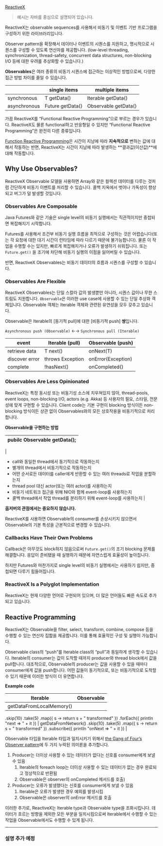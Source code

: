 [ReactiveX](https://reactivex.io/intro.html)

> 예시는 자바를 중심으로 설명되어 있습니다.
> 

ReactiveX는 observable sequences를 사용해서 비동기 및 이벤트 기반 프로그램을 구성하기 위한 라이브러리입니다.

Observer pattern을 확장해서 데이터나 이벤트의 시퀀스를 지원하고, 명시적으로 시퀀스를 구성할 수 있도록 연산자를 제공합니다. (low-level threading, synchronization, thread-safety, concurrent data structures, non-blocking I/O 등에 대한 우려를 추상화할 수 있습니다.)

**Observables**은 여러 종류의 비동기 시퀀스에 접근하는 이상적인 방법으로써, 다양한 접근 방법 차이를 줄일 수 있습니다.

|  | single items | multiple items |
| --- | --- | --- |
| synchronous | T getData() | Iterable<T> getData() |
| asynchronous | Future<T> getData() | Observable<T> getData() |

가끔 ReactiveX를 “Functional Reactive Programming”으로 부르는 경우가 있습니다. ReactiveX도 물론 functional하고 반응형일 수 있지만 “Functional Reactive Programming”은 완전히 다른 종류입니다.

[Function Reactive Programming](https://github.com/conal/talk-2015-essence-and-origins-of-frp)은 시간이 지남에 따라 **지속적으로** 변하는 값에 대해서 작동하는 반면,
ReactiveX는 시간이 지남에 따라 발생하는 **결과값(이산값)**에 대해 작동합니다. 

## Why Use Observables?

ReactiveX Observable 모델을 사용하면 Array와 같은 컬렉션 데이터를 다루는 것처럼 간단하게 비동기 이벤트를 처리할 수 있습니다. 콜백 지옥에서 벗어나 가독성이 향상되고 버그가 덜 발생할 것입니다.

### Observables Are Composable

Java Futures와 같은 기술은 single level의 비동기 실행에서는 직관적이지만 중첩되면 복잡해지기 시작합니다. 

Futures를 사용해서 조건부 비동기 실행 흐름을 최적으로 구성하는 것은 어렵습니다(또는 각 요청에 대한 대기 시간이 런타임에 따라 다르기 때문에 불가능합니다). 물론 이 작업을 수행할 수는 있지만, 빠르게 복잡해지거나 오류가 발생하기 쉬워집니다. 또는 `Future.get()` 을 조기에 차단해 비동기 실행의 이점을 잃어버릴 수 있습니다.

반면, ReactiveX Observables는 비동기 데이터의 흐름과 시퀀스를 구성할 수 있습니다.

### Observables Are Flexible

ReactiveX Observables는 단일 스칼라 값의 발생뿐만 아니라, 시퀀스 값이나 무한 스트림도 지원합니다. `Observable`은 이러한 use case에 사용할 수 있는 단일 추상화 객체입니다. Observable 객체는 Iterable 객체와 관련된 유연성을 모두 갖추고 있습니다. 

Observable은 Iterable의 [동기적 pull]에 대한 [비동기적 push] **쌍**입니다. 

`Asynchronous push (Observable)` ←→ `Synchronous pull (Iterable)`

| event | Iterable (pull) | Observable (push) |
| --- | --- | --- |
| retrieve data | T next() | onNext(T) |
| discover error | throws Exception | onError(Exception) |
| complete | !hasNext() | onCompleted() |

### Observables Are Less Opinionated

ReactiveX는 특정 동시성 또는 비동기성 소스에 치우쳐있지 않아, thread-pools, event loops, non-blocking I/O, actors (e.g. Akka) 등 사용자의 필요, 스타일, 전문성에 맞게 구현할 수 있습니다. Client code는 기본 구현이 blocking 방식이든 non-blocking 방식이든 상관 없이 Observables와의 모든 상호작용을 비동기적으로 처리합니다. 

**Observable을 구현하는 방법**

| pubilc Observable<data> getData(); |
| --- |
|
  - call와 동일한 thread에서 동기적으로 작동하는지
  - 별개의 thread에서 비동기적으로 작동하는지
  - 어떤 순서로든 데이터를 caller에게 반환할 수 있는 여러 threads로 작업을 분할하는지
  - thread pool 대신 actor(또는 여러 actor)를 사용하는지
  - 비동기 네트워크 접근을 위해 NIO와 함께 event-loop를 사용하는지
  - 콜백 thread에서 작업 thread를 분리하기 위해 event-loop를 사용하는지
 |

**옵저버의 관점에서는 중요하지 않습니다.**

ReactiveX를 사용하면 Observable의 consumer를 손상시키지 않으면서 Observable의 기본 특성을 근본적으로 변경할 수 있습니다. 

### Callbacks Have Their Own Problems

Callback은 아무것도 block하지 않음으로써 `Future.get()`의 조기 blocking 문제를 해결합니다. 응답이 준비됐을 때 실행하기 때문에 자연스럽게 효율성이 높아집니다.

하지만 Futures와 마찬가지로 single level의 비동기 실행에서는 사용하기 쉽지만, 중첩되면 다루기 힘들어집니다.

### ReactiveX Is a Polyglot Implementation

ReactiveX는 현재 다양한 언어로 구현되어 있으며, 더 많은 언어들도 빠른 속도로 추가되고 있습니다.

## Reactive Programming

ReactiveX는 Observable을 filter, select, transform, combine, compose 등을 수행할 수 있는 연산자 집합을 제공합니다. 이를 통해 효율적인 구성 및 실행이 가능합니다.

Observable class의 “push”를 Iterable class의 “pull”과 동일하게 생각할 수 있습니다. Iterable의 consumer는 값이 도착할 때까지 producer와 thread block에서 값을 pull합니다. 대조적으로, Observable의 producer는 값을 사용할 수 있을 때마다 consumer에게 값을 push합니다. 어떤 값들이 동기적으로, 또는 비동기적으로 도착할 수 있기 때문에 이러한 방식이 더 유연합니다.

**Example code**

| Iterable | Observable |
| --- | --- |
| getDataFromLocalMemory()
  .skip(10)
  .take(5)
  .map({ s -> return s + " transformed" })
  .forEach({ println "next => " + it }) | getDataFromNetwork()
  .skip(10)
  .take(5)
  .map({ s -> return s + " transformed" })
  .subscribe({ println "onNext => " + it }) |

Observable 타입을 Iterable 타입과 일치시키기 위해서 [the Gang of Four’s Observer pattern](http://en.wikipedia.org/wiki/Observer_pattern)에 두 가지 누락된 의미론을 추가합니다.

1. Producer는 더이상 사용할 수 있는 데이터가 없다는 신호를 consumer에게 보낼 수 있음
    1. Iterable의 foreach loop는 더이상 사용할 수 있는 데이터가 없는 경우 완료되고 정상적으로 반환됨
    2. Observable은 observer의 onCompleted 메서드를 호출)
2. Producer는 오류가 발생했다는 신호를 consumer에게 보낼 수 있음
    1. Iterable은 오류가 발생한 경우 예외를 발생시킴
    2. Observable은 observer의 onError 메서드를 호출

이러한 추가로, ReactiveX는 Iterable type과 Observable type을 조화시킵니다. 데이터가 흐르는 방향을 제외한 모든 부분을 일치시킴으로써 Iterable에서 수행할 수 있는 작업을 Observable에서도 수행할 수 있게 됩니다.

---

### 설명 추가 예정
